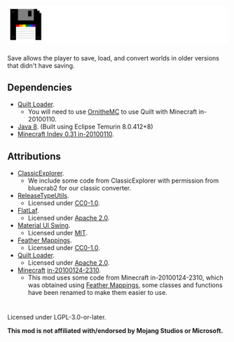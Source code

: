 # ![](./assets/logo.png)  
Save allows the player to save, load, and convert worlds in older versions that didn't have saving.  

## Dependencies  
- [Quilt Loader](https://quiltmc.org/).  
  - You will need to use [OrnitheMC](https://ornithemc.net/) to use Quilt with Minecraft in-20100110.  
- [Java 8](https://adoptium.net/temurin/releases/?version=8). (Built using Eclipse Temurin 8.0.412+8)  
- [Minecraft Indev 0.31 in-20100110](https://minecraft.wiki/w/Java_Edition_Indev_0.31_20100110).  

## Attributions  
- [ClassicExplorer](https://github.com/bluecrab2/ClassicExplorer).  
  - We include some code from ClassicExplorer with permission from bluecrab2 for our classic converter.  
- [ReleaseTypeUtils](https://github.com/mclegoMan/releasetypeutils).  
  - Licensed under [CC0-1.0](https://creativecommons.org/publicdomain/zero/1.0/legalcode.txt).  
- [FlatLaf](https://github.com/JFormDesigner/FlatLaf/).
  - Licensed under [Apache 2.0](https://github.com/JFormDesigner/FlatLaf/blob/main/LICENSE).  
- [Material UI Swing](https://github.com/vincenzopalazzo/material-ui-swing).  
  - Licensed under [MIT](https://github.com/vincenzopalazzo/material-ui-swing/blob/master/LICENSE).  
- [Feather Mappings](https://github.com/OrnitheMC/feather-mappings).  
  - Licensed under [CC0-1.0](https://github.com/OrnitheMC/feather-mappings/blob/main/LICENSE).  
- [Quilt Loader](https://quiltmc.org/).  
  - Licensed under [Apache 2.0](https://github.com/QuiltMC/quilt-loader/blob/develop/LICENSE).  
- [Minecraft](https://www.minecraft.net/) [in-20100124-2310](https://minecraft.wiki/w/Java_Edition_Indev_0.31_20100124-2).  
  - This mod uses some code from Minecraft in-20100124-2310, which was obtained using [Feather Mappings](https://github.com/OrnitheMC/feather-mappings), some classes and functions have been renamed to make them easier to use.  

#  
Licensed under LGPL-3.0-or-later.  

**This mod is not affiliated with/endorsed by Mojang Studios or Microsoft.**  
